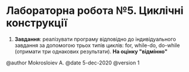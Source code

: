 # Лабораторна робота №5. Циклічні конструкції

1. **Завдання**: реалізувати програму відповідно до індивідуального завдання за допомогою трьох типів циклів: for, while-do, do-while (отримати три однакових результати).
**На оцінку "відмінно"** 

@author Mokrosloiev A.
@date 5-dec-2020
@version 1

